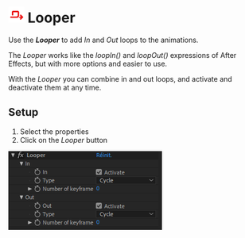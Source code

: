 # ![looper Icon](img\duik-icons\automation\looper-icon-r.png) Looper

Use the ***Looper*** to add *In* and *Out* loops to the animations.

The *Looper* works like the *loopIn()* and *loopOut()* expressions of After Effects, but with more options and easier to use.

With the *Looper* you can combine in and out loops, and activate and deactivate them at any time.

## Setup

1. Select the properties
2. Click on the *Looper* button

![](img\duik-screenshots\S-Rigging\S-Rigging-Automations\Looper-effect.PNG)
